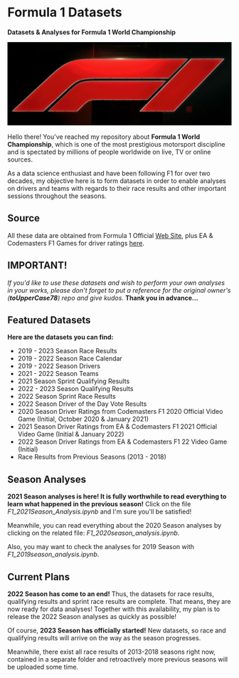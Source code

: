 # Formula 1 Datasets

**Datasets & Analyses for Formula 1 World Championship**

<!-- ![F1 logo](https://i.ibb.co/0Cv5J79/f1-logo-present.png) -->
![F1 Logo](F1_2023_logo.png)

Hello there! You've reached my repository about **Formula 1 World Championship**, which is one of the most prestigious motorsport discipline and is spectated by millions of people worldwide on live, TV or online sources.

As a data science enthusiast and have been following F1 for over two decades, my objective here is to form datasets in order to enable analyses on drivers and teams with regards to their race results and other important sessions throughout the seasons.

## Source

All these data are obtained from Formula 1 Official [Web Site](https://www.formula1.com/), plus EA & Codemasters F1 Games for driver ratings [here](https://www.ea.com/games/f1/f1-22/driver-ratings/ratings-database?isLocalized=true).

## IMPORTANT!

_If you'd like to use these datasets and wish to perform your own analyses in your works, please don't forget to put a reference for the original owner's (**toUpperCase78**) repo and give kudos._ **Thank you in advance...**

## Featured Datasets

**Here are the datasets you can find:**

- 2019 - 2023 Season Race Results
- 2019 - 2022 Season Race Calendar
- 2019 - 2022 Season Drivers
- 2021 - 2022 Season Teams
- 2021 Season Sprint Qualifying Results
- 2022 - 2023 Season Qualifying Results
- 2022 Season Sprint Race Results
- 2022 Season Driver of the Day Vote Results
- 2020 Season Driver Ratings from Codemasters F1 2020 Official Video Game (Initial, October 2020 & January 2021)
- 2021 Season Driver Ratings from EA & Codemasters F1 2021 Official Video Game (Initial & January 2022)
- 2022 Season Driver Ratings from EA & Codemasters F1 22 Video Game (Initial)
- Race Results from Previous Seasons (2013 - 2018)

## Season Analyses

**2021 Season analyses is here! It is fully worthwhile to read everything to learn what happened in the previous season!** Click on the file _F1_2021Season_Analysis.ipynb_ and I'm sure you'll be satisfied!

Meanwhile, you can read everything about the 2020 Season analyses by clicking on the related file: _F1_2020season_analysis.ipynb_.

Also, you may want to check the analyses for 2019 Season with _F1_2019season_analysis.ipynb_.

## Current Plans

**2022 Season has come to an end!** Thus, the datasets for race results, qualifying results and sprint race results are complete. That means, they are now ready for data analyses! Together with this availability, my plan is to release the 2022 Season analyses as quickly as possible!

Of course, **2023 Season has officially started!** New datasets, so race and qualifying results will arrive on the way as the season progresses.

Meanwhile, there exist all race results of 2013-2018 seasons right now, contained in a separate folder and retroactively more previous seasons will be uploaded some time.
